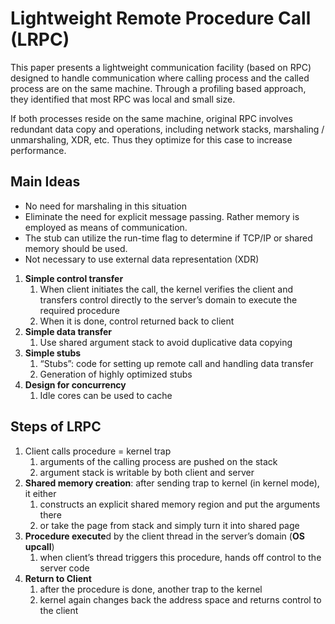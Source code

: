 # Lightweight Remote Procedure Call (LRPC) 
This paper presents a lightweight communication facility (based on RPC) designed to handle communication where calling process and the called process are on the same machine. Through a profiling based approach, they identified that most RPC was local and small size. 

If both processes reside on the same machine, original RPC involves redundant data copy and operations, including network stacks, marshaling / unmarshaling, XDR, etc. Thus they optimize for this case to increase performance. 

## Main Ideas 
- No need for marshaling in this situation
- Eliminate the need for explicit message passing. Rather memory is employed as means of communication.
- The stub can utilize the run-time flag to determine if TCP/IP or shared memory should be used.
- Not necessary to use external data representation (XDR)
  
1. **Simple control transfer**
    1. When client initiates the call, the kernel verifies the client and transfers control directly to the server’s domain to execute the required procedure 
    2. When it is done, control returned back to client 
2. **Simple data transfer**
    1. Use shared argument stack to avoid duplicative data copying 
3. **Simple stubs** 
    1. “Stubs”: code for setting up remote call and handling data transfer 
    2. Generation of highly optimized stubs 
4. **Design for concurrency** 
    1. Idle cores can be used to cache  

## Steps of LRPC
1. Client calls procedure = kernel trap
    1. arguments of the calling process are pushed on the stack
    2. argument stack is writable by both client and server 
2. **Shared memory creation**: after sending trap to kernel (in kernel mode), it either
    1. constructs an explicit shared memory region and put the arguments there
    2. or take the page from stack and simply turn it into shared page 
5. **Procedure execute**d by the client thread in the server’s domain (**OS upcall**)
    1. when client’s thread triggers this procedure, hands off control to the server code 
6. **Return to Client**
    1. after the procedure is done, another trap to the kernel
    2. kernel again changes back the address space and returns control to the client
